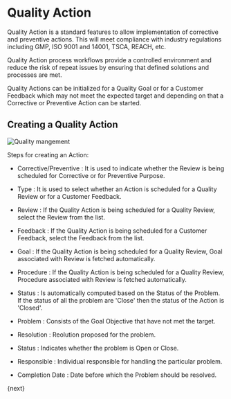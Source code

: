 # Quality Action


 Quality Action is a standard features to allow implementation of corrective and preventive actions. This will meet compliance with industry regulations including GMP, ISO 9001 and 14001, TSCA, REACH, etc.

 Quality Action process workflows provide a controlled environment and reduce the risk of repeat issues by ensuring that defined solutions and processes are met.
 
 Quality Actions can be initialized for a Quality Goal or for a Customer Feedback which may not meet the expected target and depending on that a Corrective or Preventive Action can be started.
 
## Creating a Quality Action

<img class="screenshot" alt="Quality mangement" src="{{docs_base_url}}/assets/img/quality-management/Quality-goal.png">

 Steps for creating an Action:

 * Corrective/Preventive : It is used to indicate whether the Review is being scheduled for Corrective or for Preventive Purpose.

 * Type : It is used to select whether an Action is scheduled for a Quality Review or for a Customer Feedback.

 * Review : If the Quality Action is being scheduled for a Quality Review, select the Review from the list.

 * Feedback : If the Quality Action is being scheduled for a Customer Feedback, select the Feedback from the list.

 * Goal : If the Quality Action is being scheduled for a Quality Review, Goal associated with Review is fetched automatically.

 * Procedure : If the Quality Action is being scheduled for a Quality Review, Procedure associated with Review is fetched automatically.

 * Status : Is automatically computed based on the Status of the Problem. If the status of all the problem are 'Close' then the status of the Action is 'Closed'.

 * Problem : Consists of the Goal Objective that have not met the target.

 * Resolution : Reolution proposed for the problem.

 * Status : Indicates whether the problem is Open or Close.

 * Responsible : Individual responsible for handling the particular problem.

 * Completion Date : Date before which the Problem should be resolved.

{next}